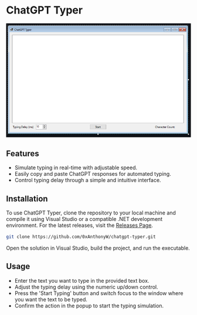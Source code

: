 # ChatGPT Typer

![screenshot](https://github.com/0xAnthonyW/chatgpt-typer/blob/master/img/Chatgpt-typer-img.PNG)

## Features

- Simulate typing in real-time with adjustable speed.
- Easily copy and paste ChatGPT responses for automated typing.
- Control typing delay through a simple and intuitive interface.

## Installation

To use ChatGPT Typer, clone the repository to your local machine and compile it using Visual Studio or a compatible .NET development environment.
For the latest releases, visit the [Releases Page](https://github.com/0xAnthonyW/chatgpt-typer/releases).


```bash
git clone https://github.com/0xAnthonyW/chatgpt-typer.git
```
Open the solution in Visual Studio, build the project, and run the executable.

## Usage

  - Enter the text you want to type in the provided text box.
  -  Adjust the typing delay using the numeric up/down control.
  -  Press the 'Start Typing' button and switch focus to the window where you want the text to be typed.
  -  Confirm the action in the popup to start the typing simulation.
